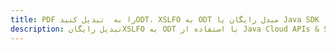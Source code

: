 ---title: PDF را به  تبدیل کنیدODT، XSLFO به ODT مبدل رایگان یا Java SDKdescription: تبدیل رایگانXSLFO به ODT با استفاده از Java Cloud APIs & SDK همچنین اسناد PDF را در Cloud ایجاد، ویرایش و رندر کنید.---